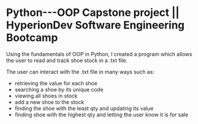 # Python---OOP Capstone project || HyperionDev Software Engineering Bootcamp

Using the fundamentals of OOP in Python, I created a program which allows the user to read and track shoe stock in a .txt file.

The user can interact with the .txt file in many ways such as:

  - retrieving the value for each shoe
  - searching a shoe by its unique code
  - viewing all shoes in stock
  - add a new shoe to the stock
  - finding the shoe with the least qty and updating its value
  - finding shoe with the highest qty and letting the user know it is for sale
